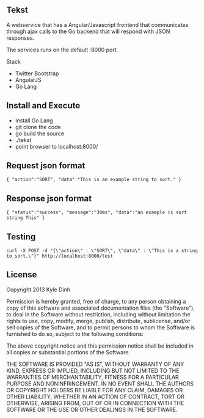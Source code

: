 Tekst
-----
A webservice that has a Angular/Javascript frontend that communicates through ajax calls to the Go backend that will respond with JSON responses.

The services runs on the default :8000 port.

Stack
* Twitter Bootstrap
* AngularJS
* Go Lang

Install and Execute
-------------------
* install Go Lang
* git clone the code
* go build the source
* ./tekst
* point browser to localhost:8000/ 

Request json format
-------------------
```
{ "action":"SORT", "data":"This is an example string to sort." }

```

Response json format
--------------------
```
{ "status":"success", "message":"30ms", "data":"an example is sort string This" }
```

Testing
-------
```
curl -X POST -d "{\"action\" : \"SORT\", \"data\" : \"This is a string to sort.\"}" http://localhost:8000/test
```

License
-------
Copyright 2013 Kyle Dinh

Permission is hereby granted, free of charge, to any person obtaining a copy
of this software and associated documentation files (the "Software"), to deal
in the Software without restriction, including without limitation the rights
to use, copy, modify, merge, publish, distribute, sublicense, and/or sell
copies of the Software, and to permit persons to whom the Software is
furnished to do so, subject to the following conditions:

The above copyright notice and this permission notice shall be included in
all copies or substantial portions of the Software.

THE SOFTWARE IS PROVIDED "AS IS", WITHOUT WARRANTY OF ANY KIND, EXPRESS OR
IMPLIED, INCLUDING BUT NOT LIMITED TO THE WARRANTIES OF MERCHANTABILITY,
FITNESS FOR A PARTICULAR PURPOSE AND NONINFRINGEMENT. IN NO EVENT SHALL THE
AUTHORS OR COPYRIGHT HOLDERS BE LIABLE FOR ANY CLAIM, DAMAGES OR OTHER
LIABILITY, WHETHER IN AN ACTION OF CONTRACT, TORT OR OTHERWISE, ARISING FROM,
OUT OF OR IN CONNECTION WITH THE SOFTWARE OR THE USE OR OTHER DEALINGS IN
THE SOFTWARE.

